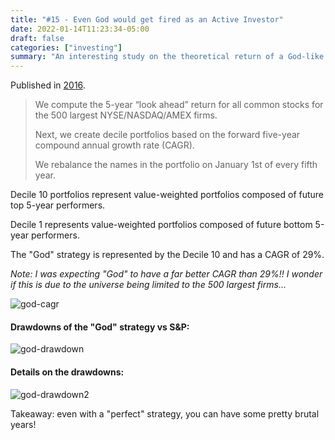 ```yaml
---
title: "#15 - Even God would get fired as an Active Investor"
date: 2022-01-14T11:23:34-05:00
draft: false
categories: ["investing"]
summary: "An interesting study on the theoretical return of a God-like active investor"
---
```



Published in [2016](https://alphaarchitect.com/2016/02/02/even-god-would-get-fired-as-an-active-investor/?utm_campaign=TraderFerg&utm_medium=email&utm_source=Revue%20newsletter).

<blockquote>

We compute the 5-year “look ahead” return for all common stocks for the 500 largest NYSE/NASDAQ/AMEX firms.

Next, we create decile portfolios based on the forward five-year compound annual growth rate (CAGR).

We rebalance the names in the portfolio on January 1st of every fifth year. 

</blockquote>

Decile 10 portfolios represent value-weighted portfolios composed of future top 5-year performers.

Decile 1 represents value-weighted portfolios composed of future bottom 5-year performers.

The "God" strategy is represented by the Decile 10 and has a CAGR of 29%.

_Note: I was expecting "God" to have a far better CAGR than 29%!! I wonder if this is due to the universe being limited to the 500 largest firms..._

![god-cagr](/images/god-cagr.png)

#### Drawdowns of the "God" strategy vs S&P:

![god-drawdown](/images/god_drawdowns.png)

#### Details on the drawdowns:

![god-drawdown2](/images/god_drawdowns2.png)

Takeaway: even with a "perfect" strategy, you can have some pretty brutal years!